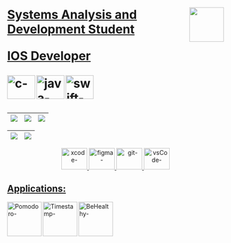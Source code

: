 

<h1>  


  
  <div align="left">
  
  <div>
  <a href="https://www.linkedin.com/in/gabriel-s-rossi-4263681a3/">
  <img align="right" height="80" width="80"  style="border-radius:50" src="https://cdn.jsdelivr.net/gh/devicons/devicon/icons/linkedin/linkedin-original.svg"/>
  </div>
  
  <p>Systems Analysis and Development Student</p>
  <p>IOS Developer</p> 
      
  </div>

  <img align="left" alt="c-"  height="55" width="65" src="https://cdn.jsdelivr.net/gh/devicons/devicon/icons/c/c-original.svg"/>
  <img align="left" alt="java-"  height="55" width="65" src="https://cdn.jsdelivr.net/gh/devicons/devicon/icons/java/java-original.svg"/>
  <img align="left" alt="swift-" height="55" width="65" src="https://cdn.jsdelivr.net/gh/devicons/devicon/icons/swift/swift-original.svg"/> 

  <br>
  <br>
  </h1>


  
  <!-- 
      <a href="https://mail.google.com/mail/u/0/#inbox?compose=SxfkdqMFJBqfqFNWLnVfKdqgTsHwTsjRPCrqXnjSVFpxmQRZGNJGxjFHrfQhGdRFtzDzDCsFHHsZZTWxqPmFLnVfKQRWDztmNKSFGkLPjRbTBFDHhnq">
  <img align="left" height="35" width="45" src="https://cdn.discordapp.com/attachments/819226289789075497/1012727062190108753/gmail-logo-2-1.png"/>
        
    -->
        
  

  
<div align="left"><!-- MAIN DIV........................................................ -->

| ![](http://github-profile-summary-cards.vercel.app/api/cards/stats?username=GabrielRossi-gr&theme=nord_dark) | ![](http://github-profile-summary-cards.vercel.app/api/cards/repos-per-language?username=GabrielRossi-gr&hide=Html&theme=nord_dark) | ![](http://github-profile-summary-cards.vercel.app/api/cards/most-commit-language?username=GabrielRossi-gr&theme=nord_dark) |
| :-: | :-: | :-: |

| ![](http://github-profile-summary-cards.vercel.app/api/cards/profile-details?username=GabrielRossi-gr&theme=nord_dark) | ![](https://github-readme-streak-stats.herokuapp.com/?user=GabrielRossi-gr&hide_border=true&date_format=M%20j%5B%2C%20Y%5D&background=2D3742&stroke=2D3742&ring=6bbbca&fire=6bbbca&currStreakNum=fff&sideNums=6bbbca&currStreakLabel=6bbbca&sideLabels=fff&dates=fff) |
| :-: | :-: |

<div align="center">
  <img align="" alt="xcode-"  height="50" width="60" src="https://cdn.jsdelivr.net/gh/devicons/devicon/icons/xcode/xcode-original.svg"/>
  <img align="" alt="figma-"  height="50" width="60" src="https://cdn.jsdelivr.net/gh/devicons/devicon/icons/figma/figma-original.svg"/>
  <img align="" alt="git-"  height="50" width="60" src="https://cdn.jsdelivr.net/gh/devicons/devicon/icons/git/git-original.svg"/>
  <img align="" alt="vsCode-"  height="50" width="60" src="https://cdn.jsdelivr.net/gh/devicons/devicon/icons/vscode/vscode-original.svg"/>
  </div>

<h2>Applications:</h2>
<div align="">
  
  <a href="https://www.linkedin.com/in/gabriel-s-rossi-4263681a3/">
  <img align="left" alt="Pomodoro-" height="80" width="80"  style="border-radius:300" src="https://media.discordapp.net/attachments/1108011461999079467/1177972163249197127/PomodoroIcon.png?ex=65747311&is=6561fe11&hm=20e2f822119236b6e43d08909901567c73219d0f36c92f98bcaec976cc802446&=&width=1144&height=1144"/>

  <a href="https://testflight.apple.com/join/PpUyIXik">
  <img align="left" alt="Timestamp-" height="80" width="80"  style="border-radius:300" src="https://cdn.discordapp.com/attachments/1108011461999079467/1177981266222649404/TimestampIcon.png?ex=65747b8b&is=6562068b&hm=5bbbb65e230a7cdaa5d6807de7672bd34f14c826e0a7f09b501c0142c951174f&"/>

  <a href="https://testflight.apple.com/join/BW4Yzt24">
  <img align="left" alt="BeHealthy-" height="80" width="80"  style="border-radius:300" src="https://cdn.discordapp.com/attachments/1108011461999079467/1177979986804752535/BeHealthyIcon.png?ex=65747a5a&is=6562055a&hm=c8e53c1d4dc5f45c23ea1f01980701409a93d4b1e54259064d44216de61e7087&"/>
  
  
</div>
    
 </div>


 
 </div>
       <!-- LEARNIG PAGE........................................................... -->
 
 
 
 <!--  
 
...............█...............
..............█ █..............
.............█   █.............
............█  O  █............
...........█ O   O █...........
...........█ O   O █...........
...........█   O   █...........
...........█       █...........
...........█       █ ..........
..........██   █   ██..........
.........███   █   ███.........
........████   █   ████........
.......█████_______█████.......
............██   ██............
............██   ██............
............|.....|............
.............|.....|...........
............|.....|............
   
  -->
 
<!-- CLOUSE MAIN DIV ......................................................................................--> 



  
